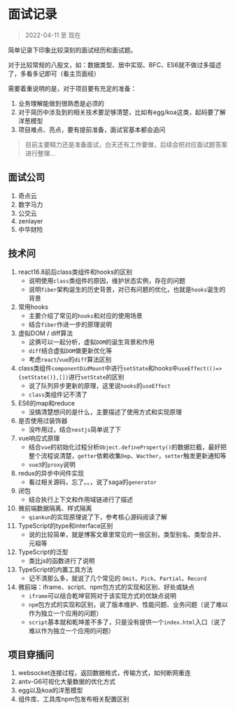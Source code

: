 # 面试记录

> 2022-04-11 至 现在

简单记录下印象比较深刻的面试经历和面试题。

对于比较常规的八股文，如：数据类型、居中实现、BFC、ES6就不做过多描述了，多看多记即可（看主页面经）

需要着重说明的是，对于项目要有充足的准备：

1. 业务理解能做到很熟悉是必须的
2. 对于简历中涉及到的相关技术要足够清楚，比如有egg/koa这类，起码要了解洋葱模型
3. 项目难点、亮点，要有提前准备，面试官基本都会追问

> 目前主要精力还是准备面试，白天还有工作要做，后续会把对应面试题答案进行整理...

## 面试公司

1. 奇点云
2. 数字马力
3. 公交云
4. zenlayer
5. 中华财险

## 技术问

1. react16.8前后class类组件和hooks的区别
   - 说明使用`class`类组件的原因，维护状态实例，存在的问题
   - 说明`fiber`架构诞生的历史背景，对已有问题的优化，也就是`hooks`诞生的背景
2. 常用hooks
   - 主要介绍了常见的`hooks`和对应的使用场景
   - 结合`fiber`作进一步的原理说明
3. 虚拟DOM / diff算法
   - 这俩可以一起分析，虚拟`DOM`的诞生背景和作用
   - `diff`结合虚拟`DOM`做更新优化等
   - 考虑`react`/`vue`的`diff`算法区别
4. class类组件`componentDidMount`中进行`setState`和hooks中`useEffect(()=>{setState()},[])`进行`setState`的区别
   - 说了队列异步更新的原理，这里说`hooks`的`useEffect`
   - `class`类组件记不清了
5. ES6的map和reduce
   - 没搞清楚想问的是什么，主要描述了使用方式和实现原理
6. 是否使用过装饰器
   - 没咋用过，结合`nestjs`简单说了下
7. vue响应式原理
   - 结合`vue`的初始化过程分析`Object.defineProperty()`的数据拦截，最好把整个流程说清楚，`getter`依赖收集`Dep`、`Wacther`，`setter`触发更新通知等
   - `vue3`的`proxy`说明
8. redux的异步中间件实现
    - 看过相关源码，忘了。。，说了saga的`generator`
9. 闭包
    - 结合执行上下文和作用域链进行了描述
10. 微前端数据隔离、样式隔离
    - `qiankun`的实现原理说了下，参考核心源码阅读了解
11. TypeScript的type和interface区别
    - 说的比较简单，就是博客文章里常见的一些区别，类型别名、类型合并、元祖等
12. TypeScript的泛型
    - 类比js的函数进行了说明
13. TypeScript的内置工具方法
    - 记不清那么多，就说了几个常见的 `Omit`、`Pick`、`Partial`、`Record`
14. 微前端：iframe、script、npm包方式的实现和区别、好处或缺点
    - `iframe`可以结合乾坤官网对于该实现方式的优缺点说明
    - `npm`包方式的实现和区别，说了版本维护、性能问题、业务问题（说了难以作为独立一个应用的问题）
    - `script`基本就和乾坤差不多了，只是没有提供一个`index.html`入口（说了难以作为独立一个应用的问题）

## 项目穿插问

1. websocket连接过程，返回数据格式，传输方式，如何断网重连
2. antv-G6可视化大量数据的优化方式
3. egg以及koa的洋葱模型
4. 组件库、工具库npm包发布相关配置区别
